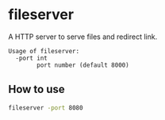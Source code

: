 # fileserver

A HTTP server to serve files and redirect link.

```
Usage of fileserver:
  -port int
        port number (default 8000)
```

## How to use

```sh
fileserver -port 8080
```
